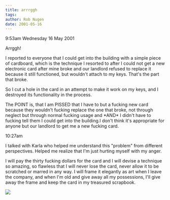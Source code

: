 ```yaml
---
title: arrrggh
tags: 
author: Rob Nugen
date: 2001-05-16
---
```


<p class=date>9:53am Wednesday 16 May 2001</p>

<p>Arrggh!</p>

<p>I reported to everyone that I could get into the building with a simple
piece of cardboard, which is the technique I resorted to after I could not
get a new electronic card after mine broke and our landlord refused to
replace it because it still functioned, but wouldn't attach to my keys.
That's the part that broke.</p>

<p>So I cut a hole in the card in an attempt to make it work on my keys, and
I destroyed its functionality in the process.</p>

<p>The POINT is, that I am PISSED that I have to but a fucking new card
because they wouldn't fucking replace the one that broke, not through
neglect but through normal fucking usage and *AND* I didn't have to fucking
tell them I could get into the building.</p.

<p>I don't think it's appropriate for anyone but our landlord to get me a
new fucking card.</p>

<p class=date>10:27am</p>

<p>I talked with Karla who helped me understand this "problem" from
different perspectives.  Helped me realize that I'm just hurting myself with
my anger.</p>

<p>I will pay the thirty fucking dollars for the card and I will devise a
technique so amazing, so flawless that I will never lose the card, never
allow it to be scratched or marred in any way.  I will frame it elegantly as
art when I leave the company, and when I'm old and give away all my
possessions, I'll give away the frame and keep the card in my treasured
scrapbook.</p>

<p><img src="/images/rob/wL-ROB.gif">

